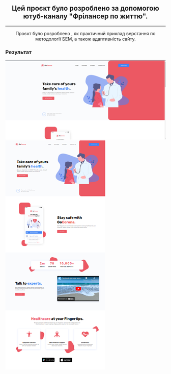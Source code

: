 <h2 align="center">
  Цей проєкт було розроблено за допомогою ютуб-каналу "Фрілансер по життю".
</h2>
<hr>
<p align="center">
  Проєкт було розроблено , як практичний 
  приклад верстання по методології БЕМ, а також адаптивність сайту.
</p>

<h3>Результат</h3>
<img src="screenshots/Screenshot_1.png" alt="Скріншот результату">
<img src="screenshots/Screenshot_2.png" alt="Скріншот результату">
